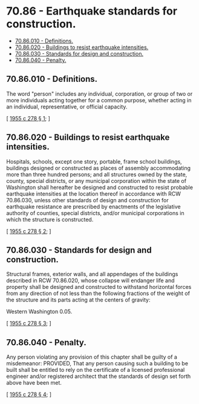 # 70.86 - Earthquake standards for construction.
* [70.86.010 - Definitions.](#7086010---definitions)
* [70.86.020 - Buildings to resist earthquake intensities.](#7086020---buildings-to-resist-earthquake-intensities)
* [70.86.030 - Standards for design and construction.](#7086030---standards-for-design-and-construction)
* [70.86.040 - Penalty.](#7086040---penalty)
## 70.86.010 - Definitions.
The word "person" includes any individual, corporation, or group of two or more individuals acting together for a common purpose, whether acting in an individual, representative, or official capacity.

\[ [1955 c 278 § 1](https://leg.wa.gov/CodeReviser/documents/sessionlaw/1955c278.pdf?cite=1955%20c%20278%20§%201); \]

## 70.86.020 - Buildings to resist earthquake intensities.
Hospitals, schools, except one story, portable, frame school buildings, buildings designed or constructed as places of assembly accommodating more than three hundred persons; and all structures owned by the state, county, special districts, or any municipal corporation within the state of Washington shall hereafter be designed and constructed to resist probable earthquake intensities at the location thereof in accordance with RCW 70.86.030, unless other standards of design and construction for earthquake resistance are prescribed by enactments of the legislative authority of counties, special districts, and/or municipal corporations in which the structure is constructed.

\[ [1955 c 278 § 2](https://leg.wa.gov/CodeReviser/documents/sessionlaw/1955c278.pdf?cite=1955%20c%20278%20§%202); \]

## 70.86.030 - Standards for design and construction.
Structural frames, exterior walls, and all appendages of the buildings described in RCW 70.86.020, whose collapse will endanger life and property shall be designed and constructed to withstand horizontal forces from any direction of not less than the following fractions of the weight of the structure and its parts acting at the centers of gravity:

Western Washington 0.05.

\[ [1955 c 278 § 3](https://leg.wa.gov/CodeReviser/documents/sessionlaw/1955c278.pdf?cite=1955%20c%20278%20§%203); \]

## 70.86.040 - Penalty.
Any person violating any provision of this chapter shall be guilty of a misdemeanor: PROVIDED, That any person causing such a building to be built shall be entitled to rely on the certificate of a licensed professional engineer and/or registered architect that the standards of design set forth above have been met.

\[ [1955 c 278 § 4](https://leg.wa.gov/CodeReviser/documents/sessionlaw/1955c278.pdf?cite=1955%20c%20278%20§%204); \]

